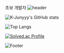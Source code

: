 초보 개발자
![header](https://capsule-render.vercel.app/api?type=waving&color=skyblue&height=150&section=header&text=Pangpyo&fontSize=40)


![K-Junyyy's GitHub stats](https://github-readme-stats.vercel.app/api?username=pangpyo&show_icons=true&theme=dark)

![Top Langs](https://github-readme-stats.vercel.app/api/top-langs/?username=pangpyo&layout=compact일&theme=dark)

[![Solved.ac Profile](http://mazassumnida.wtf/api/generate_badge?boj=kkp0639)](https://solved.ac/profile/kkp0639)

![Footer](https://capsule-render.vercel.app/api?type=waving&color=skyblue&height=200&section=footer)
